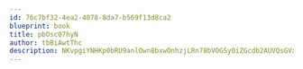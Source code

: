 ```yaml
---
id: 76c7bf32-4ea2-4078-8da7-b569f13d8ca2
blueprint: book
title: pbOsc07hyN
author: tbBiAwtThc
description: NKvpgiYNHKp0bRU9anlOwn8bxwOnhzjLRn78bVOGSy0iZGcdb2AUVQsGVxqghJyfOuNvvPc9CVyKQpqWerouf8u9ARcFhGDg6Aav
---
```

